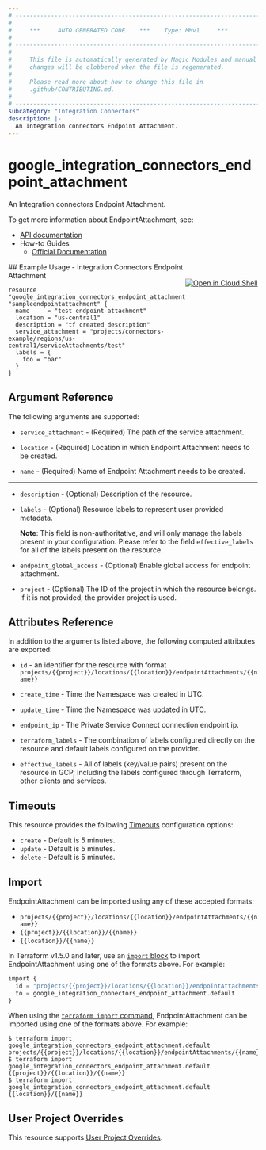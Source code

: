 ```yaml
---
# ----------------------------------------------------------------------------
#
#     ***     AUTO GENERATED CODE    ***    Type: MMv1     ***
#
# ----------------------------------------------------------------------------
#
#     This file is automatically generated by Magic Modules and manual
#     changes will be clobbered when the file is regenerated.
#
#     Please read more about how to change this file in
#     .github/CONTRIBUTING.md.
#
# ----------------------------------------------------------------------------
subcategory: "Integration Connectors"
description: |-
  An Integration connectors Endpoint Attachment.
---
```


# google_integration_connectors_endpoint_attachment

An Integration connectors Endpoint Attachment.


To get more information about EndpointAttachment, see:

* [API documentation](https://cloud.google.com/integration-connectors/docs/reference/rest/v1/projects.locations.endpointAttachments)
* How-to Guides
    * [Official Documentation](https://cloud.google.com/integration-connectors/docs/create-endpoint-attachment)

<div class = "oics-button" style="float: right; margin: 0 0 -15px">
  <a href="https://console.cloud.google.com/cloudshell/open?cloudshell_git_repo=https%3A%2F%2Fgithub.com%2Fterraform-google-modules%2Fdocs-examples.git&cloudshell_image=gcr.io%2Fcloudshell-images%2Fcloudshell%3Alatest&cloudshell_print=.%2Fmotd&cloudshell_tutorial=.%2Ftutorial.md&cloudshell_working_dir=integration_connectors_endpoint_attachment&open_in_editor=main.tf" target="_blank">
    <img alt="Open in Cloud Shell" src="//gstatic.com/cloudssh/images/open-btn.svg" style="max-height: 44px; margin: 32px auto; max-width: 100%;">
  </a>
</div>
## Example Usage - Integration Connectors Endpoint Attachment


```hcl
resource "google_integration_connectors_endpoint_attachment" "sampleendpointattachment" {
  name     = "test-endpoint-attachment"
  location = "us-central1"
  description = "tf created description"
  service_attachment = "projects/connectors-example/regions/us-central1/serviceAttachments/test"
  labels = {
    foo = "bar"
  }
}
```

## Argument Reference

The following arguments are supported:


* `service_attachment` -
  (Required)
  The path of the service attachment.

* `location` -
  (Required)
  Location in which Endpoint Attachment needs to be created.

* `name` -
  (Required)
  Name of Endpoint Attachment needs to be created.


- - -


* `description` -
  (Optional)
  Description of the resource.

* `labels` -
  (Optional)
  Resource labels to represent user provided metadata.

  **Note**: This field is non-authoritative, and will only manage the labels present in your configuration.
  Please refer to the field `effective_labels` for all of the labels present on the resource.

* `endpoint_global_access` -
  (Optional)
  Enable global access for endpoint attachment.

* `project` - (Optional) The ID of the project in which the resource belongs.
    If it is not provided, the provider project is used.


## Attributes Reference

In addition to the arguments listed above, the following computed attributes are exported:

* `id` - an identifier for the resource with format `projects/{{project}}/locations/{{location}}/endpointAttachments/{{name}}`

* `create_time` -
  Time the Namespace was created in UTC.

* `update_time` -
  Time the Namespace was updated in UTC.

* `endpoint_ip` -
  The Private Service Connect connection endpoint ip.

* `terraform_labels` -
  The combination of labels configured directly on the resource
   and default labels configured on the provider.

* `effective_labels` -
  All of labels (key/value pairs) present on the resource in GCP, including the labels configured through Terraform, other clients and services.


## Timeouts

This resource provides the following
[Timeouts](https://developer.hashicorp.com/terraform/plugin/sdkv2/resources/retries-and-customizable-timeouts) configuration options:

- `create` - Default is 5 minutes.
- `update` - Default is 5 minutes.
- `delete` - Default is 5 minutes.

## Import


EndpointAttachment can be imported using any of these accepted formats:

* `projects/{{project}}/locations/{{location}}/endpointAttachments/{{name}}`
* `{{project}}/{{location}}/{{name}}`
* `{{location}}/{{name}}`


In Terraform v1.5.0 and later, use an [`import` block](https://developer.hashicorp.com/terraform/language/import) to import EndpointAttachment using one of the formats above. For example:

```tf
import {
  id = "projects/{{project}}/locations/{{location}}/endpointAttachments/{{name}}"
  to = google_integration_connectors_endpoint_attachment.default
}
```

When using the [`terraform import` command](https://developer.hashicorp.com/terraform/cli/commands/import), EndpointAttachment can be imported using one of the formats above. For example:

```
$ terraform import google_integration_connectors_endpoint_attachment.default projects/{{project}}/locations/{{location}}/endpointAttachments/{{name}}
$ terraform import google_integration_connectors_endpoint_attachment.default {{project}}/{{location}}/{{name}}
$ terraform import google_integration_connectors_endpoint_attachment.default {{location}}/{{name}}
```

## User Project Overrides

This resource supports [User Project Overrides](https://registry.terraform.io/providers/hashicorp/google/latest/docs/guides/provider_reference#user_project_override).
